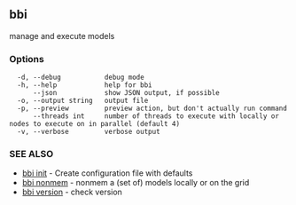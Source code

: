 ## bbi

manage and execute models

### Options

```
  -d, --debug           debug mode
  -h, --help            help for bbi
      --json            show JSON output, if possible
  -o, --output string   output file
  -p, --preview         preview action, but don't actually run command
      --threads int     number of threads to execute with locally or nodes to execute on in parallel (default 4)
  -v, --verbose         verbose output
```

### SEE ALSO

* [bbi init](bbi_init.md)	 - Create configuration file with defaults
* [bbi nonmem](bbi_nonmem.md)	 - nonmem a (set of) models locally or on the grid
* [bbi version](bbi_version.md)	 - check version

